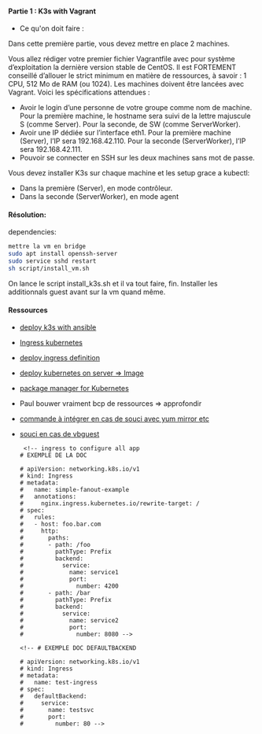 #### Partie 1 : K3s with Vagrant

- Ce qu'on doit faire :

Dans cette première partie, vous devez mettre en place 2 machines.  

Vous allez rédiger votre premier fichier Vagrantfile avec pour système d’exploitation
la dernière version stable de CentOS. Il est FORTEMENT conseillé d’allouer le strict
minimum en matière de ressources, à savoir : 1 CPU, 512 Mo de RAM (ou 1024). Les
machines doivent être lancées avec Vagrant.
Voici les spécifications attendues :

- Avoir le login d’une personne de votre groupe comme nom de machine. Pour la
première machine, le hostname sera suivi de la lettre majuscule S (comme Server).
Pour la seconde, de SW (comme ServerWorker).
- Avoir une IP dédiée sur l’interface eth1. Pour la première machine (Server), l’IP
sera 192.168.42.110. Pour la seconde (ServerWorker), l’IP sera 192.168.42.111.
- Pouvoir se connecter en SSH sur les deux machines sans mot de passe.

Vous devez installer K3s sur chaque machine et les setup grace a kubectl:
- Dans la première (Server), en mode contrôleur.
- Dans la seconde (ServerWorker), en mode agent


#### Résolution:

dependencies:

```bash
mettre la vm en bridge
sudo apt install openssh-server
sudo service sshd restart
sh script/install_vm.sh

```


On lance le script install_k3s.sh et il va tout faire, fin.
Installer les additionnals guest avant sur la vm quand même.

#### Ressources

- [deploy k3s with ansible](https://www.suse.com/c/rancher_blog/deploying-k3s-with-ansible/)
- [Ingress kubernetes](https://kubernetes.io/fr/docs/concepts/services-networking/ingress/)
- [deploy ingress definition](https://github.com/paulbouwer/hello-kubernetes/blob/6e9ac0e273bfdaf1f9b78501e8b046be00d44eb3/docs/deploy-with-ingress.md#deploy-ingress-definition)
- [deploy kubernetes on server => Image](https://hub.docker.com/r/paulbouwer/hello-kubernetes)
- [package manager for Kubernetes](https://v3.helm.sh/)

- Paul bouwer vraiment bcp de ressources => approfondir
- [commande à intégrer en cas de souci avec yum mirror etc](https://www.cyberithub.com/solved-failed-to-download-metadata-for-repo-appstream/)
- [souci en cas de vbguest](https://stackoverflow.com/questions/43492322/vagrant-was-unable-to-mount-virtualbox-shared-folders)

       <!-- ingress to configure all app
      # EXEMPLE DE LA DOC

      # apiVersion: networking.k8s.io/v1
      # kind: Ingress
      # metadata:
      #   name: simple-fanout-example
      #   annotations:
      #     nginx.ingress.kubernetes.io/rewrite-target: /
      # spec:
      #   rules:
      #   - host: foo.bar.com
      #     http:
      #       paths:
      #       - path: /foo
      #         pathType: Prefix
      #         backend:
      #           service:
      #             name: service1
      #             port:
      #               number: 4200
      #       - path: /bar
      #         pathType: Prefix
      #         backend:
      #           service:
      #             name: service2
      #             port:
      #               number: 8080 -->

      <!-- # EXEMPLE DOC DEFAULTBACKEND

      # apiVersion: networking.k8s.io/v1
      # kind: Ingress
      # metadata:
      #   name: test-ingress
      # spec:
      #   defaultBackend:
      #     service:
      #       name: testsvc
      #       port:
      #         number: 80 -->

